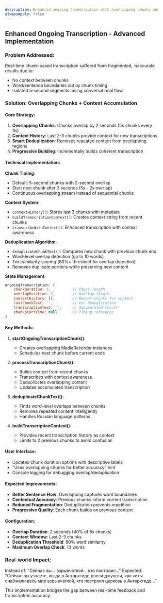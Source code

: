 ```yaml
---
description: Enhanced ongoing transcription with overlapping chunks and context accumulation for improved accuracy
alwaysApply: false
---
```


## Enhanced Ongoing Transcription - Advanced Implementation

### Problem Addressed:
Real-time chunk-based transcription suffered from fragmented, inaccurate results due to:
- No context between chunks
- Word/sentence boundaries cut by chunk timing
- Isolated 5-second segments losing conversational flow

### Solution: Overlapping Chunks + Context Accumulation

#### Core Strategy:
1. **Overlapping Chunks**: Chunks overlap by 2 seconds (5s chunks every 3s)
2. **Context History**: Last 2-3 chunks provide context for new transcriptions
3. **Smart Deduplication**: Removes repeated content from overlapping regions
4. **Progressive Building**: Incrementally builds coherent transcription

#### Technical Implementation:

**Chunk Timing**:
- Default: 5-second chunks with 2-second overlap
- Start next chunk after 3 seconds (5s - 2s overlap)
- Continuous overlapping stream instead of sequential chunks

**Context System**:
- `contextHistory[]`: Stores last 3 chunks with metadata
- `buildTranscriptionContext()`: Creates context string from recent chunks
- `transcribeWithContext()`: Enhanced transcription with context awareness

**Deduplication Algorithm**:
- `deduplicateChunkText()`: Compares new chunk with previous chunk end
- Word-level overlap detection (up to 10 words)
- Text similarity scoring (80%+ threshold for overlap detection)
- Removes duplicate portions while preserving new content

**State Management**:
```javascript
ongoingTranscription: {
    chunkDuration: 5,          // Chunk length
    overlapDuration: 2,        // Overlap length
    contextHistory: [],        // Recent chunks for context
    lastChunkText: '',         // For deduplication
    transcriptionText: '',     // Accumulated result
    chunkStartTime: null       // Timing reference
}
```

#### Key Methods:

1. **startOngoingTranscriptionChunk()**: 
   - Creates overlapping MediaRecorder instances
   - Schedules next chunk before current ends

2. **processTranscriptionChunk()**:
   - Builds context from recent chunks
   - Transcribes with context awareness
   - Deduplicates overlapping content
   - Updates accumulated transcription

3. **deduplicateChunkText()**:
   - Finds word-level overlaps between chunks
   - Removes repeated content intelligently
   - Handles Russian language patterns

4. **buildTranscriptionContext()**:
   - Provides recent transcription history as context
   - Limits to 2 previous chunks to avoid confusion

#### User Interface:
- Updated chunk duration options with descriptive labels
- "Uses overlapping chunks for better accuracy" hint
- Console logging for debugging overlap/deduplication

#### Expected Improvements:
- **Better Sentence Flow**: Overlapping captures word boundaries
- **Contextual Accuracy**: Previous chunks inform current transcription
- **Reduced Fragmentation**: Deduplication prevents repetition
- **Progressive Quality**: Each chunk builds on previous context

#### Configuration:
- **Overlap Duration**: 2 seconds (40% of 5s chunks)
- **Context Window**: Last 2-3 chunks
- **Deduplication Threshold**: 80% word similarity
- **Maximum Overlap Check**: 10 words

### Real-world Impact:
Instead of: "Сейчас вы... взрывчаткой... кто построил..."
Expected: "Сейчас вы узнаете, когда в Антарктиде росли джунгли, как киты снабжали весь мир взрывчаткой, кто построил церковь в Антарктиде..."

This implementation bridges the gap between real-time feedback and transcription accuracy.